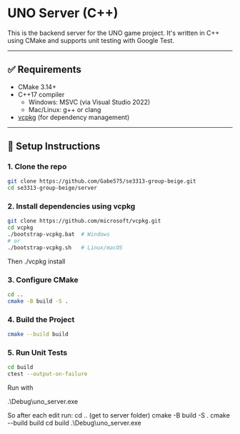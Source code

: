 # UNO Server (C++)

This is the backend server for the UNO game project. It's written in C++ using CMake and supports unit testing with Google Test.

---

## ✅ Requirements

- CMake 3.14+
- C++17 compiler
  - Windows: MSVC (via Visual Studio 2022)
  - Mac/Linux: g++ or clang
- [vcpkg](https://github.com/microsoft/vcpkg) (for dependency management)

---

## 🔧 Setup Instructions

### 1. Clone the repo

````bash
git clone https://github.com/Gabe575/se3313-group-beige.git
cd se3313-group-beige/server
````
### 2. Install dependencies using vcpkg

```bash
git clone https://github.com/microsoft/vcpkg.git
cd vcpkg
./bootstrap-vcpkg.bat  # Windows
# or
./bootstrap-vcpkg.sh   # Linux/macOS
```

Then ./vcpkg install


### 3. Configure CMake

```bash
cd ..
cmake -B build -S .
```
### 4. Build the Project

```bash
cmake --build build
```

### 5. Run Unit Tests

```bash
cd build
ctest --output-on-failure
```


Run with

.\Debug\uno_server.exe




So after each edit run:
cd ..                 (get to server folder)
cmake -B build -S .
cmake --build build
cd build
.\Debug\uno_server.exe